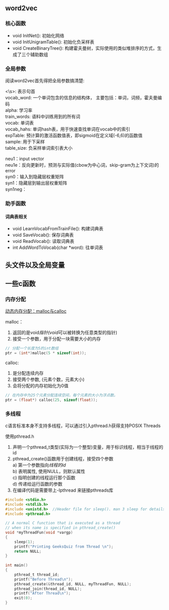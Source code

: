 ## word2vec

### 核心函数
* void InitNet(): 初始化网络
* void InitUnigramTable(): 初始化负采样表
* void CreateBinaryTree(): 构建霍夫曼树，实际使用的类似堆排序的方式，生成了三个辅助数组

### 全局参数
阅读word2vec首先得把全局参数搞清楚:

\<\s\>: 表示句首 <br />
vocab_word: 一个单词包含的信息的结构体， 主要包括：单词，词频，霍夫曼编码 <br />
alpha: 学习率 <br />
train_words: 语料中训练用到的所有词 <br />
vocab: 单词表 <br />
vocab_hahs: 单词hash表，用于快速查找单词在vocab中的索引 <br />
expTable: 预计算的激活函数值表，即sigmoid在定义域(-6,6)的函数值 <br />
sample: 用于下采样 <br />
table_size: 负采样单词索引表大小 <br />

neu1：input vector <br />
neu1e：反向更新时，预测与实际值(cbow为中心词，skip-gram为上下文词)的error <br />
syn0：输入到隐藏层权重矩阵 <br />
syn1：隐藏层到输出层权重矩阵 <br />
syn1neg： <br />

### 助手函数

#### 词典表相关
* void LearnVocabFromTrainFile(): 构建词典表
* void SaveVocab(): 保存词典表
* void ReadVocab(): 读取词典表
* int AddWordToVocab(char *word): 往单词表


## 头文件以及全局变量


## 一些c函数

### 内存分配
[动态内存分配：malloc与calloc](https://www.geeksforgeeks.org/dynamic-memory-allocation-in-c-using-malloc-calloc-free-and-realloc/)

malloc：
1. 返回的是void*指针(void*可以被转换为任意类型的指针)
2. 接受一个参数，用于分配一块需要大小的内存

``` c
// 分配一个长度为5的int数组
ptr = (int*)malloc(5 * sizeof(int));
```

calloc:
1. 是分配连续内存
2. 接受两个参数, (元素个数，元素大小)
3. 会将分配的内存初始化为0值

``` c
// 在内存中为25个元素分配连续空间，每个元素的大小为浮点数。
ptr = (float*) calloc(25, sizeof(float));
```

### 多线程
c语言标准本身不支持多线程，可以通过引入pthread.h获得支持POSIX Threads

使用pthread.h
1. 声明一个pthread_t类型(实际为一个整型)变量，用于标识线程，相当于线程的id
2. pthread_create()函数用于创建线程，接受四个参数 <br />
    a) 第一个参数指向*线程的id*  <br /> 
    b) 表明属性, 使用NULL，则默认属性 <br />
    c) 指明创建的线程运行那个函数 <br />
    d) 传递给运行函数的参数 <br />
3. 在编译代码是需要带上-lpthread 来链接pthreads库

``` c
#include <stdio.h>
#include <stdlib.h>
#include <unistd.h>  //Header file for sleep(). man 3 sleep for details.
#include <pthread.h>
  
// A normal C function that is executed as a thread 
// when its name is specified in pthread_create()
void *myThreadFun(void *vargp)
{
    sleep(1);
    printf("Printing GeeksQuiz from Thread \n");
    return NULL;
}
   
int main()
{
    pthread_t thread_id;
    printf("Before Thread\n");
    pthread_create(&thread_id, NULL, myThreadFun, NULL);
    pthread_join(thread_id, NULL);
    printf("After Thread\n");
    exit(0);
}
```